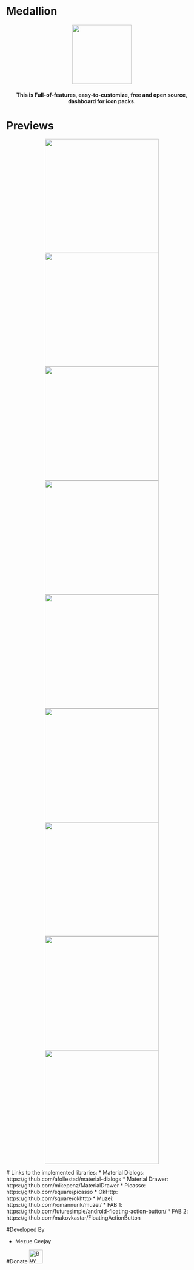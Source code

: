 # Medallion

<p align="center">
	<img src="https://github.com/mezueceejay/Medallion/blob/master/Documents/HajimeMaestro/Medallion/app/src/main/res/drawable-nodpi/medallion_splash.png" width="156">
</p>

<h4 align="center">This is Full-of-features, easy-to-customize, free and open source, dashboard for icon packs.</h4>

</p>

# Previews

<p align="center">
<img src="https://github.com/mezueceejay/Medallion/blob/master/arts/image_1.png" width="300">
<img src="https://github.com/mezueceejay/Medallion/blob/master/arts/image_2.png" width="300">
<img src="https://github.com/mezueceejay/Medallion/blob/master/arts/image_3.png" width="300">
<img src="https://github.com/mezueceejay/Medallion/blob/master/arts/image_4.png" width="300">
<img src="https://github.com/mezueceejay/Medallion/blob/master/arts/image_5.png" width="300">
<img src="https://github.com/mezueceejay/Medallion/blob/master/arts/image_6.png" width="300">
<img src="https://github.com/mezueceejay/Medallion/blob/master/arts/image_7.png" width="300">
<img src="https://github.com/mezueceejay/Medallion/blob/master/arts/image_8.png" width="300">
<img src="https://github.com/mezueceejay/Medallion/blob/master/arts/image_9.png" width="300">
</p>
# Links to the implemented libraries:
* Material Dialogs: https://github.com/afollestad/material-dialogs
* Material Drawer: https://github.com/mikepenz/MaterialDrawer
* Picasso: https://github.com/square/picasso
* OkHttp: https://github.com/square/okhtttp
* Muzei: https://github.com/romannurik/muzei/
* FAB 1: https://github.com/futuresimple/android-floating-action-button/
* FAB 2: https://github.com/makovkastar/FloatingActionButton

    
#Developed By
* Mezue Ceejay

#Donate
<a href='https://ko-fi.com/A687NDC' target='_blank'><img height='36' style='border:0px;height:36px;' src='https://az743702.vo.msecnd.net/cdn/kofi2.png?v=0' border='0' alt='Buy Me a Coffee at ko-fi.com' /></a>
